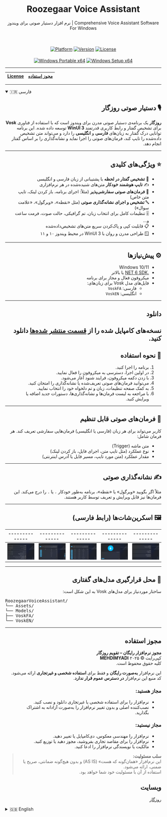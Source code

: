 <div align="center">
  <h1>Roozegaar Voice Assistant</h1>
  <p>نرم افزار دستیار صوتی برای ویندوز | Comprehensive Voice Assistant Software For Windows</p>
</div>
<br>
<div align="center" style="margin-top: 20px;">
  <a href="#" style="pointer-events: none;"><img src="https://img.shields.io/badge/Platform-Windows-blue?style=for-the-badge&logo=windows" alt="Platform"></a>
  <a href="#" style="pointer-events: none;"><img src="https://img.shields.io/badge/Version-1.0.0.0-green?style=for-the-badge" alt="Version"></a>
  <a href="#" style="pointer-events: none;"><img src="https://img.shields.io/badge/License-Proprietary-red?style=for-the-badge" alt="License"></a>
</div>
<div align="center" style="margin-top: 20px;">
  <a href="https://github.com/MEHDIMYADI/RoozegaarVoiceAssistant-Releases/releases" ><img src="https://img.shields.io/badge/Windows-%20Portable%20x64-blue?logo=windows&logoColor=white&labelColor=gray" alt="Windows Portable x64"></a>
  <a href="https://github.com/MEHDIMYADI/RoozegaarVoiceAssistant-Releases/releases" ><img src="https://img.shields.io/badge/Windows-%20Setup%20x64-blue?logo=windows&logoColor=white&labelColor=gray" alt="Windows Setup x64"></a>
</div>

---

<div align="center">
  
| [License](#License) | [مجوز استفاده](#مجوز-استفاده) |
|---------------------|------------------------------|

</div>

---

<details open>
<summary>🇮🇷 فارسی</summary>

<div dir="rtl">

## 🎙️ دستیار صوتی روزگار

**روزگار** یک برنامه‌ی دستیار صوتی مدرن برای ویندوز است که با استفاده از فناوری **Vosk** برای تشخیص گفتار و رابط کاربری قدرتمند **WinUI 3** توسعه داده شده. این برنامه توانایی درک گفتار به زبان‌های **فارسی** و **انگلیسی** را دارد و می‌تواند متن تشخیص داده‌شده را تایپ کند، فرمان‌های صوتی را اجرا نماید و نشانه‌گذاری را بر اساس گفتار انجام دهد.

---

## ⭐ ویژگی‌های کلیدی

- 🎤 **تشخیص گفتار در لحظه** با پشتیبانی از زبان فارسی و انگلیسی  
- ✍️ **تایپ هوشمند خودکار** متن‌های شنیده‌شده در هر نرم‌افزاری  
- 🧠 **فرمان‌های صوتی سفارشی‌پذیر** (مثلاً: اجرای برنامه، باز کردن لینک، تایپ متن خاص)  
- 🔤 **تشخیص و اجرای نشانه‌گذاری صوتی** (مثل «نقطه»، «ویرگول»، «علامت سوال»)  
- 🎚️ تنظیمات کامل برای انتخاب زبان، تم گرافیکی، حالت صوت، فرمت ساعت و...  
- 📋 قابلیت کپی و پاک‌کردن سریع متن‌های تشخیص‌داده‌شده  
- 🪟 طراحی مدرن و روان با WinUI 3 در محیط ویندوز ۱۰ و ۱۱  

---

## ⚙️ پیش‌نیازها

- Windows 10/11  
- [.NET 6 SDK](https://dotnet.microsoft.com/en-us/download/dotnet/6.0) یا بالاتر  
- میکروفون فعال و مجاز برای برنامه  
- فایل‌های مدل Vosk برای زبان‌های:
  - فارسی: `VoskFA`
  - انگلیسی: `VoskEN`

---
## دانلود
نسخه‌های کامپایل شده را از [قسمت منتشر شده‌ها](https://github.com/MEHDIMYADI/RoozegaarVoiceAssistant-Releases/releases) دانلود کنید.
---

## 🧭 نحوه استفاده

1. برنامه را اجرا کنید.
2. در اولین اجرا، دسترسی به میکروفون را فعال نمایید.
3. با زدن دکمه میکروفون، فرایند شنود آغاز می‌شود.
4. می‌توانید فرمان‌های صوتی تعریف‌شده یا نشانه‌گذاری را امتحان کنید.
5. به کمک صفحه تنظیمات، زبان و تم دلخواه خود را انتخاب نمایید.
6. با مراجعه به لیست فرمان‌ها و نشانه‌گذاری‌ها، دستورات جدید اضافه یا ویرایش کنید.

---

## 🧠 فرمان‌های صوتی قابل تنظیم

کاربر می‌تواند برای هر زبان (فارسی یا انگلیسی) فرمان‌هایی سفارشی تعریف کند. هر فرمان شامل:

- متن ماشه (Trigger)
- نوع عملکرد (مثل تایپ متن، اجرای فایل، باز کردن لینک)
- مقدار عملکرد (متن مورد تایپ، مسیر فایل یا آدرس اینترنتی)

---

## ✍️ نشانه‌گذاری صوتی

مثلاً اگر بگویید «ویرگول» یا «نقطه»، برنامه به‌طور خودکار `،` یا `.` را درج می‌کند. این فرمان‌ها نیز قابل ویرایش و تعریف توسط کاربر هستند.

---

## 🖼️ اسکرین‌شات‌ها (رابط فارسی)

|--------------|--------------|--------------|--------------|--------------|
|--------------|--------------|--------------|--------------|--------------|
| <div align="center">[![01](https://raw.githubusercontent.com/MEHDIMYADI/RoozegaarVoiceAssistant-Releases/refs/heads/main/image/Screenshot%20FA%2001%20Thumbnail.png)](https://raw.githubusercontent.com/MEHDIMYADI/RoozegaarVoiceAssistant-Releases/refs/heads/main/image/Screenshot%20FA%2001.png)</div> | <div align="center">[![02](https://raw.githubusercontent.com/MEHDIMYADI/RoozegaarVoiceAssistant-Releases/refs/heads/main/image/Screenshot%20%20FA%2002%20Thumbnail.png)](https://raw.githubusercontent.com/MEHDIMYADI/RoozegaarVoiceAssistant-Releases/refs/heads/main/image/Screenshot%20%20FA%2002.png)</div> | <div align="center">[![03](https://raw.githubusercontent.com/MEHDIMYADI/RoozegaarVoiceAssistant-Releases/refs/heads/main/image/Screenshot%20%20FA%2003%20Thumbnail.png)](https://raw.githubusercontent.com/MEHDIMYADI/RoozegaarVoiceAssistant-Releases/refs/heads/main/image/Screenshot%20%20FA%2003.png)</div> | <div align="center">[![04](https://raw.githubusercontent.com/MEHDIMYADI/RoozegaarVoiceAssistant-Releases/refs/heads/main/image/Screenshot%20%20FA%2004%20Thumbnail.png)](https://raw.githubusercontent.com/MEHDIMYADI/RoozegaarVoiceAssistant-Releases/refs/heads/main/image/Screenshot%20%20FA%2004.png)</div> | <div align="center">[![05](https://raw.githubusercontent.com/MEHDIMYADI/RoozegaarVoiceAssistant-Releases/refs/heads/main/image/Screenshot%20%20FA%2005%20Thumbnail.png)](https://raw.githubusercontent.com/MEHDIMYADI/RoozegaarVoiceAssistant-Releases/refs/heads/main/image/Screenshot%20%20FA%2005.png)</div> |

---

## 📂 محل قرارگیری مدل‌های گفتاری

ساختار موردنیاز برای مدل‌های Vosk به این شکل است:

<div dir="ltr">
<pre>
RoozegaarVoiceAssistant/
└── Assets/
└── Models/
├── VoskFA/
└── VoskEN/
</pre>
</div>


---

## مجوز استفاده

**مجوز نرم‌افزار رایگان – تقویم روزگار**  
کپی‌رایت © ۲۰۲۵ **MEHDIMYADI**  
کلیه حقوق محفوظ است.

این نرم‌افزار **به‌صورت رایگان** و فقط برای **استفاده شخصی و غیرتجاری** ارائه می‌شود.  
کد منبع این نرم‌افزار **در دسترس عموم قرار ندارد**.

### مجاز هستید:
- نرم‌افزار را برای استفاده شخصی یا غیرتجاری دانلود و نصب کنید.
- نصب‌کننده اصلی و بدون تغییر نرم‌افزار را به‌صورت آزادانه به اشتراک بگذارید.

### مجاز نیستید:
- نرم‌افزار را مهندسی معکوس، دی‌کامپایل یا تغییر دهید.
- نرم‌افزار را برای مقاصد تجاری بفروشید، مجوز دهید یا توزیع کنید.
- مالکیت یا نویسندگی نرم‌افزار را ادعا کنید.

> **سلب مسئولیت:**  
> این نرم‌افزار «همان‌گونه که هست» (AS IS) و بدون هیچ‌گونه ضمانتی، صریح یا ضمنی، ارائه می‌شود.  
> استفاده از آن با مسئولیت خود شما خواهد بود.

## وبسایت
[روزگار](https://www.roozegaar.ir)

</div>
</details>

<details>
<summary>🇬🇧 English</summary>

## 🎙️ Roozegaar Voice Assistant

**Roozegaar** is a modern voice assistant for Windows built with **WinUI 3** and powered by the **Vosk speech recognition engine**. It supports **real-time speech-to-text**, **custom voice commands**, and **spoken punctuation**, all within a clean, responsive user interface.

---

## ⭐ Key Features

- 🗣️ **Live speech recognition** in Persian (`fa-IR`) and English (`en-US`)
- 📝 **Smart auto-typing** of recognized text in any app
- 💡 **Custom voice commands** (e.g., open file, type text, launch app)
- ❗ **Speech-based punctuation** (say “comma”, “dot”, etc.)
- 🎨 User preferences for theme, language, audio feedback, and time format
- 📋 Easy copy or clear functionality for recognized text
- 🖥️ Seamless native Windows integration with WinUI 3

---

## ⚙️ Requirements

- Windows 10/11  
- [.NET 6 SDK](https://dotnet.microsoft.com/en-us/download/dotnet/6.0)  
- Microphone access enabled  
- Downloaded Vosk models:
  - `VoskFA` for Persian
  - `VoskEN` for English

---
## Download
You can download the compiled versions from the [Releases](https://github.com/MEHDIMYADI/RoozegaarVoiceAssistant-Releases/releases) section.
---

## 🚀 How to Use

1. Launch the app.
2. Grant microphone permission if prompted.
3. Press the mic button to start recognition.
4. Use smart text mode or command mode as needed.
5. Customize settings in the “Settings” page.
6. Add/edit commands or punctuation rules as needed.

---

## 🧠 Custom Voice Commands

Users can define voice triggers that perform specific actions such as:

- Typing predefined text
- Opening files or folders
- Launching applications
- Opening URLs

Each command can be language-specific.

---

## ✍️ Spoken Punctuation

Saying words like “comma”, “period”, or “question mark” will insert the appropriate symbol in the text output. You can add or edit these as well.

---

## 🖼️ Screenshots (English UI)
|--------------|--------------|--------------|--------------|--------------|
|--------------|--------------|--------------|--------------|--------------|
| <div align="center">[![01](https://raw.githubusercontent.com/MEHDIMYADI/RoozegaarVoiceAssistant-Releases/refs/heads/main/image/Screenshot%20EN%2001%20Thumbnail.png)](https://raw.githubusercontent.com/MEHDIMYADI/RoozegaarVoiceAssistant-Releases/refs/heads/main/image/Screenshot%20EN%2001.png)</div> | <div align="center">[![02](https://raw.githubusercontent.com/MEHDIMYADI/RoozegaarVoiceAssistant-Releases/refs/heads/main/image/Screenshot%20EN%2002%20Thumbnail.png)](https://raw.githubusercontent.com/MEHDIMYADI/RoozegaarVoiceAssistant-Releases/refs/heads/main/image/Screenshot%20EN%2002.png)</div> | <div align="center">[![03](https://raw.githubusercontent.com/MEHDIMYADI/RoozegaarVoiceAssistant-Releases/refs/heads/main/image/Screenshot%20EN%2003%20Thumbnail.png)](https://raw.githubusercontent.com/MEHDIMYADI/RoozegaarVoiceAssistant-Releases/refs/heads/main/image/Screenshot%20EN%2003.png)</div> | <div align="center">[![04](https://raw.githubusercontent.com/MEHDIMYADI/RoozegaarVoiceAssistant-Releases/refs/heads/main/image/Screenshot%20EN%2004%20Thumbnail.png)](https://raw.githubusercontent.com/MEHDIMYADI/RoozegaarVoiceAssistant-Releases/refs/heads/main/image/Screenshot%20EN%2004.png)</div> | <div align="center">[![05](https://raw.githubusercontent.com/MEHDIMYADI/RoozegaarVoiceAssistant-Releases/refs/heads/main/image/Screenshot%20EN%2005%20Thumbnail.png)](https://raw.githubusercontent.com/MEHDIMYADI/RoozegaarVoiceAssistant-Releases/refs/heads/main/image/Screenshot%20EN%2005.png)</div> |

---

## 📁 Model Folder Structure

Make sure the Vosk model directories are placed as follows:

<div dir="ltr">
<pre>
RoozegaarVoiceAssistant/
└── Assets/
└── Models/
├── VoskFA/
└── VoskEN/
</pre>
</div>


---

## License

**Freeware License – Roozegaar Calendar**  
Copyright © 2025 **MEHDIMYADI**  
All rights reserved.

This software is provided **free of charge** for **personal and non-commercial use only**.  
The source code is **not publicly available**.

### Permissions
You are allowed to:
- Download and install the software for personal or non-commercial use.
- Share the original, unmodified installer freely.

### Restrictions
You are **not** allowed to:
- Reverse-engineer, decompile, or modify the software.
- Sell, license, or distribute the software for commercial purposes.
- Claim ownership or authorship of the software or any part thereof.

> **Disclaimer:**  
> This software is provided "AS IS", without warranty of any kind, express or implied.  
> Use it at your own risk.

## Website
Visit [www.roozegaar.ir](https://www.roozegaar.ir) for more details.

</details>
